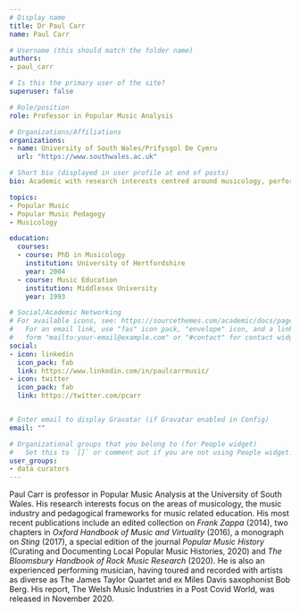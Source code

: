 ```yaml
---
# Display name
title: Dr Paul Carr
name: Paul Carr

# Username (this should match the folder name)
authors:
- paul_carr

# Is this the primary user of the site?
superuser: false

# Role/position
role: Professor in Popular Music Analysis

# Organizations/Affiliations
organizations:
- name: University of South Wales/Prifysgol De Cymru
  url: "https://www.southwales.ac.uk"

# Short bio (displayed in user profile at end of posts)
bio: Academic with research interests centred around musicology, performance and popular music pedagogy.

topics:
- Popular Music
- Popular Music Pedagogy
- Musicology

education:
  courses:
  - course: PhD in Musicology
    institution: University of Hertfordshire
    year: 2004
  - course: Music Education
    institution: Middlesex University
    year: 1993

# Social/Academic Networking
# For available icons, see: https://sourcethemes.com/academic/docs/page-builder/#icons
#   For an email link, use "fas" icon pack, "envelope" icon, and a link in the
#   form "mailto:your-email@example.com" or "#contact" for contact widget.
social:
- icon: linkedin
  icon_pack: fab
  link: https://www.linkedin.com/in/paulcarrmusic/
- icon: twitter
  icon_pack: fab
  link: https://twitter.com/pcarr


# Enter email to display Gravatar (if Gravatar enabled in Config)
email: ""

# Organizational groups that you belong to (for People widget)
#   Set this to `[]` or comment out if you are not using People widget.
user_groups:
- data curators
---
```


Paul Carr is professor in Popular Music Analysis at the University of South Wales. His research interests focus on the areas of musicology, the music industry and pedagogical frameworks for music related education. His most recent publications include an edited collection on *Frank Zappa* (2014), two chapters in *Oxford Handbook of Music and Virtuality* (2016), a monograph on *Sting* (2017), a special edition of the journal *Popular Music History* (Curating and Documenting Local Popular Music Histories, 2020) and *The Bloomsbury Handbook of Rock Music Research* (2020). He is also an experienced performing musician, having toured and recorded with artists as diverse as The James Taylor Quartet and ex Miles Davis saxophonist Bob Berg. His report, The Welsh Music Industries in a Post Covid World, was released in November 2020.



